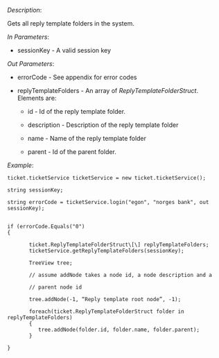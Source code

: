 <properties date="2016-06-24"
SortOrder="165"
/>

*Description*:

Gets all reply template folders in the system.

 

*In Parameters*:

* sessionKey            - A valid session key

 

*Out Parameters*:

* errorCode                          - See appendix for error codes

* replyTemplateFolders       - An array of *ReplyTemplateFolderStruct*. Elements are:

  * id                     - Id of the reply template folder.

  * description      - Description of the reply template folder

  * name                - Name of the reply template folder

  * parent              - Id of the parent folder.

                       

*Example*:
```
ticket.ticketService ticketService = new ticket.ticketService();

string sessionKey;

string errorCode = ticketService.login("egon", "norges bank", out sessionKey);


if (errorCode.Equals("0")
{

       ticket.ReplyTemplateFolderStruct\[\] replyTemplateFolders;
       ticketService.getReplyTemplateFolders(sessionKey);

       TreeView tree;

       // assume addNode takes a node id, a node description and a

       // parent node id

       tree.addNode(-1, “Reply template root node”, -1);

       foreach(ticket.ReplyTemplateFolderStruct folder in replyTemplateFolders)
       {
          tree.addNode(folder.id, folder.name, folder.parent);
       }

}
```
 

 
